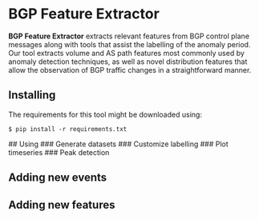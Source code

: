 # BGP Feature Extractor

**BGP Feature Extractor** extracts relevant features from BGP control plane messages along with tools that assist the labelling of the anomaly period. Our tool extracts volume and AS path features most commonly used by anomaly detection techniques, as well as novel distribution features that allow the observation of BGP traffic changes in a straightforward manner.

## Installing
The requirements for this tool might be downloaded using:
```
$ pip install -r requirements.txt
```

<in progress>
## Using
### Generate datasets
### Customize labelling
### Plot timeseries
### Peak detection


## Adding new events

## Adding new features
